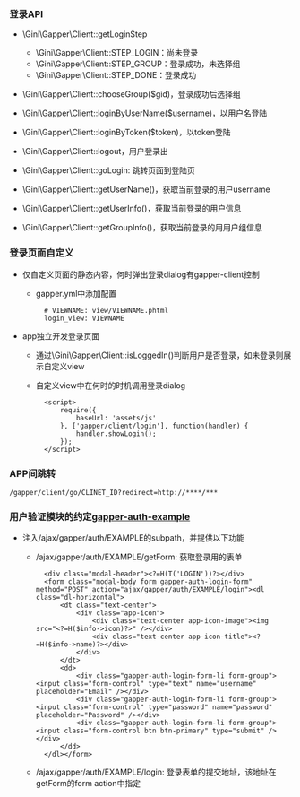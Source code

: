 ### 登录API
* \Gini\Gapper\Client::getLoginStep
    * \Gini\Gapper\Client::STEP\_LOGIN：尚未登录
    * \Gini\Gapper\Client::STEP\_GROUP：登录成功，未选择组
    * \Gini\Gapper\Client::STEP\_DONE：登录成功
* \Gini\Gapper\Client::chooseGroup($gid)，登录成功后选择组
* \Gini\Gapper\Client::loginByUserName($username)，以用户名登陆
* \Gini\Gapper\Client::loginByToken($token)，以token登陆

* \Gini\Gapper\Client::logout，用户登录出

* \Gini\Gapper\Client::goLogin: 跳转页面到登陆页

* \Gini\Gapper\Client::getUserName()，获取当前登录的用户username
* \Gini\Gapper\Client::getUserInfo()，获取当前登录的用户信息
* \Gini\Gapper\Client::getGroupInfo()，获取当前登录的用用户组信息

### 登录页面自定义
* 仅自定义页面的静态内容，何时弹出登录dialog有gapper-client控制
    * gapper.yml中添加配置
        
            # VIEWNAME: view/VIEWNAME.phtml
            login_view: VIEWNAME

* app独立开发登录页面
    * 通过\Gini\Gapper\Client::isLoggedIn()判断用户是否登录，如未登录则展示自定义view
    * 自定义view中在何时的时机调用登录dialog

            <script>
                require({
                    baseUrl: 'assets/js'
                }, ['gapper/client/login'], function(handler) {
                    handler.showLogin();
                });
            </script>

### APP间跳转
    
    /gapper/client/go/CLINET_ID?redirect=http://****/***

### 用户验证模块的约定[gapper-auth-example](https://github.com/pihizi/gini-gapper-auth-example)
* 注入/ajax/gapper/auth/EXAMPLE的subpath，并提供以下功能
    * /ajax/gapper/auth/EXAMPLE/getForm: 获取登录用的表单

            <div class="modal-header"><?=H(T('LOGIN'))?></div>
            <form class="modal-body form gapper-auth-login-form" method="POST" action="ajax/gapper/auth/EXAMPLE/login"><dl class="dl-horizontal">
                <dt class="text-center">
                    <div class="app-icon">
                        <div class="text-center app-icon-image"><img src="<?=H($info->icon)?>" /></div>
                        <div class="text-center app-icon-title"><?=H($info->name)?></div>
                    </div>
                </dt>
                <dd>
                    <div class="gapper-auth-login-form-li form-group"><input class="form-control" type="text" name="username" placeholder="Email" /></div>
                    <div class="gapper-auth-login-form-li form-group"><input class="form-control" type="password" name="password" placeholder="Password" /></div>
                    <div class="gapper-auth-login-form-li form-group"><input class="form-control btn btn-primary" type="submit" /></div>
                </dd>
            </dl></form>

    * /ajax/gapper/auth/EXAMPLE/login: 登录表单的提交地址，该地址在getForm的form action中指定

